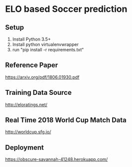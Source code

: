 # ELO based Soccer prediction

## Setup

1. Install Python 3.5+
2. Install python virtualenvwrapper
3. run "pip install -r requirements.txt"


## Reference Paper

https://arxiv.org/pdf/1806.01930.pdf

## Training Data Source

http://eloratings.net/

## Real Time 2018 World Cup Match Data

http://worldcup.sfg.io/

## Deployment

https://obscure-savannah-41248.herokuapp.com/
